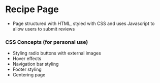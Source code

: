 # Recipe Page

- Page structured with HTML, styled with CSS and uses Javascript to allow users to submit reviews

### CSS Concepts (for personal use)
- Styling radio buttons with external images
- Hover effects
- Navigation bar styling
- Footer styling
- Centering page

##
